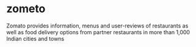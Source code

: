# zometo
Zomato provides information, menus and user-reviews of restaurants as well as food delivery options from partner restaurants in more than 1,000 Indian cities and towns
